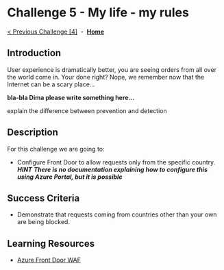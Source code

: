 # Challenge 5 - My life - my rules

[< Previous Challenge [4]](./Challenge04.md)&nbsp;&nbsp;-&nbsp;&nbsp;**[Home](../README.md)**

## Introduction

User experience is dramatically better, you are seeing orders from all over the world come in. Your done right?  Nope, we remember now that the Internet can be a scary place... 

**bla-bla Dima please write something here...**

explain the difference between prevention and detection

## Description

For this challenge we are going to:
- Configure Front Door to allow requests only from the specific country. <br/>***HINT*** ***There is no documentation explaining how to configure this using Azure Portal, but it is possible***

## Success Criteria

- Demonstrate that requests coming from countries other than your own are being blocked.


## Learning Resources

- [Azure Front Door WAF](https://docs.microsoft.com/en-us/azure/web-application-firewall/afds/afds-overview)
